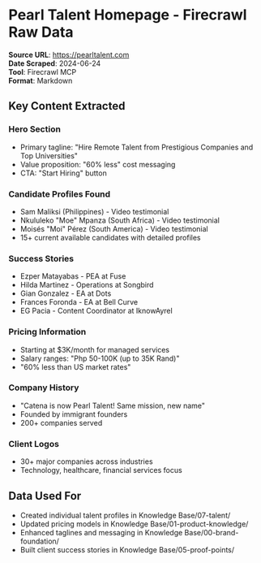 # Pearl Talent Homepage - Firecrawl Raw Data

**Source URL**: https://pearltalent.com  
**Date Scraped**: 2024-06-24  
**Tool**: Firecrawl MCP  
**Format**: Markdown  

## Key Content Extracted

### Hero Section
- Primary tagline: "Hire Remote Talent from Prestigious Companies and Top Universities"
- Value proposition: "60% less" cost messaging
- CTA: "Start Hiring" button

### Candidate Profiles Found
- Sam Maliksi (Philippines) - Video testimonial
- Nkululeko "Moe" Mpanza (South Africa) - Video testimonial  
- Moisés "Moi" Pérez (South America) - Video testimonial
- 15+ current available candidates with detailed profiles

### Success Stories
- Ezper Matayabas - PEA at Fuse
- Hilda Martinez - Operations at Songbird
- Gian Gonzalez - EA at Dots
- Frances Foronda - EA at Bell Curve
- EG Pacia - Content Coordinator at IknowAyrel

### Pricing Information
- Starting at $3K/month for managed services
- Salary ranges: "Php 50-100K (up to 35K Rand)"
- "60% less than US market rates"

### Company History
- "Catena is now Pearl Talent! Same mission, new name"
- Founded by immigrant founders
- 200+ companies served

### Client Logos
- 30+ major companies across industries
- Technology, healthcare, financial services focus

## Data Used For
- Created individual talent profiles in Knowledge Base/07-talent/
- Updated pricing models in Knowledge Base/01-product-knowledge/
- Enhanced taglines and messaging in Knowledge Base/00-brand-foundation/
- Built client success stories in Knowledge Base/05-proof-points/ 